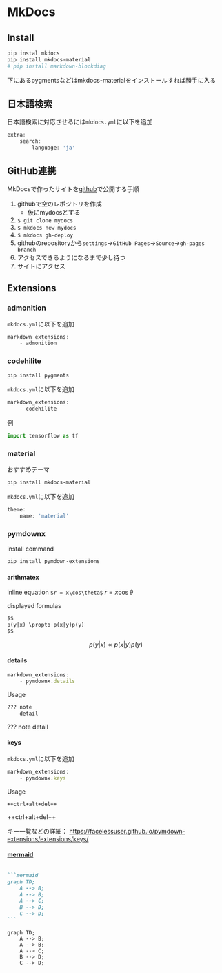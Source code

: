 # MkDocs

## Install

```bash
pip instal mkdocs
pip install mkdocs-material
# pip install markdown-blockdiag
```

下にあるpygmentsなどはmkdocs-materialをインストールすれば勝手に入る

## 日本語検索

日本語検索に対応させるには`mkdocs.yml`に以下を追加

```javascript
extra:
    search:
        language: 'ja'
```

## GitHub連携

MkDocsで作ったサイトを[github](https://github.com)で公開する手順

1. githubで空のレポジトリを作成
    - 仮にmydocsとする
1. `$ git clone mydocs`
1. `$ mkdocs new mydocs`
1. `$ mkdocs gh-deploy`
1. githubのrepositoryから`settings`→`GitHub Pages`→`Source`→`gh-pages branch`
1. アクセスできるようになるまで少し待つ
1. サイトにアクセス

## Extensions

### admonition

`mkdocs.yml`に以下を追加

```javascript
markdown_extensions:
    - admonition
```

### codehilite

```bash
pip install pygments
```

`mkdocs.yml`に以下を追加

```javascript
markdown_extensions:
    - codehilite
```

例

```python
import tensorflow as tf
```

<!-- ### markdown-blockdiag

```bash
pip install markdown-blockdiag
```

!!! warning
    Windows10では動かないかも。WSLなら動いた。

```javascript
markdown_extensions:
    - markdown_blockdiag:
        format: svg
```

Example:

```markdown
blockdiag {
    // simple graph
    A -> B;
    A -> B -> C -> D;
    A -> E -> F -> G;
}
```

Result:

blockdiag {
    // simple graph
    B -> A;
    A -> B -> C -> D;
    A -> E -> F -> G;
    X -> Z;
    Y -> Z;
    Z -> W;
    Z -> V;
} -->

### material

おすすめテーマ

```bash
pip install mkdocs-material
```

`mkdocs.yml`に以下を追加

```javascript
theme:
    name: 'material'
```

### pymdownx

install command

```bash
pip install pymdown-extensions
```

#### arithmatex

inline equation `$r = x\cos\theta$` $r = x\cos\theta$

displayed formulas

```markdown
$$
p(y|x) \propto p(x|y)p(y)
$$
```

$$
p(y|x) \propto p(x|y)p(y)
$$

#### details

```javascript
markdown_extensions:
    - pymdownx.details
```

Usage

```markdown
??? note
    detail
```

??? note
    detail

#### keys

`mkdocs.yml`に以下を追加

```javascript
markdown_extensions:
    - pymdownx.keys
```

Usage

`++ctrl+alt+del++`

++ctrl+alt+del++

キー一覧などの詳細：
<https://facelessuser.github.io/pymdown-extensions/extensions/keys/>

#### [mermaid](mermaid.md)

````markdown

```mermaid
graph TD;
    A --> B;
    A --> B;
    A --> C;
    B --> D;
    C --> D;
```
````

```mermaid
graph TD;
    A --> B;
    A --> B;
    A --> C;
    B --> D;
    C --> D;
```
